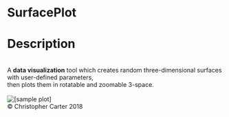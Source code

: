 # SurfacePlot
<h1> Description</h1><br>
A <b>data visualization</b> tool which creates random three-dimensional surfaces with user-defined parameters,<br>
then plots them in rotatable and zoomable 3-space.<br>
<br>
<img src=".SurfacePlot/Content/surfaceplot.png" alt="[sample plot]">
<br>
&copy; Christopher Carter 2018

